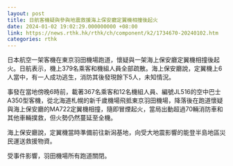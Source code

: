 ```yaml
---
layout: post
title: 日航客機疑與參與地震救援海上保安廳定翼機相撞後起火
date: 2024-01-02 19:02:29.000000000 +08:00
link: https://news.rthk.hk/rthk/ch/component/k2/1734670-20240102.htm
categories: rthk
---
```


日本航空一架客機在東京羽田機場跑道，懷疑與一架海上保安廳定翼機相撞後起火。日航表示，機上379名乘客和機組人員全部疏散。海上保安廳說，定翼機上6人當中，有一人成功逃生，消防其後發現餘下5人，未知情況。

事發在當地傍晚6時前，載著367名乘客和12名機組人員、編號JL516的空中巴士A350型客機，從北海道札幌的新千歲機場飛抵東京羽田機場，降落後在跑道懷疑與海上保安廳的MA722定翼機相撞，隨即冒煙起火，當局出動超過70輛消防車和其他車輛撲救，但火勢仍然蔓延至全機。

海上保安廳說，定翼機當時準備前往新潟基地，向受大地震影響的能登半島地區災民運送救援物資。

受事件影響，羽田機場所有跑道關閉。
